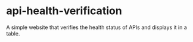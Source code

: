 # api-health-verification
A simple website that verifies the health status of APIs and displays it in a table.
